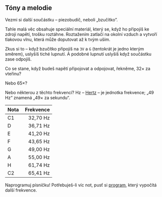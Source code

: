 ## Tóny a melodie

Vezmi si další součástku – piezobudič, neboli „bzučítko”.

Tahle malá věc obsahuje speciální materiál, který se,
když ho připojíš ke zdroji napětí, trošku roztáhne.
Roztažením zatlačí na okolní vzduch a vytvoří tlakovou
vlnu, která může doputovat až k tvým uším.

Zkus si to – když bzučítko připojíš na `3V`
a `G` (tentokrát je jedno kterým směrem), uslyšíš tiché lupnutí.
A podobné lupnutí uslyšíš když součástku zase odpojíš.

Co se stane, když budeš napětí připojovat a odpojovat, řekněme, 32× za vteřinu?

Nebo 65×?

Nebo některou z těchto frekvencí?
Hz – [Hertz](https://en.wikipedia.org/wiki/Hertz) – je jednotka frekvence;
„49 Hz“ znamená „49× za sekundu“.

| Nota | Frekvence |
|:-----|----------:|
| C1   | 32,70 Hz  |
| D    | 36,71 Hz  |
| E    | 41,20 Hz  |
| F    | 43,65 Hz  |
| G    | 49,00 Hz  |
| A    | 55,00 Hz  |
| H    | 61,74 Hz  |
| C2   | 65,41 Hz  |

Naprogramuj písničku! Potřebuješ-li víc not, pusť si [program](static/noty.py),
který vypočítá další frekvence.
